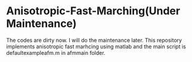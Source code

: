 # Anisotropic-Fast-Marching(Under Maintenance)
The codes are dirty now. I will do the maintenance later.
This repository implements anisotropic fast marhcing using matlab and the main script is defaultexampleafm.m in afmmain folder.
